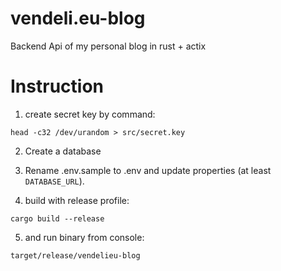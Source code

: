 # vendeli.eu-blog

Backend Api of my personal blog in rust + actix

# Instruction

1. create secret key by command:

```
head -c32 /dev/urandom > src/secret.key
```

2. Create a database

3. Rename .env.sample to .env and update properties (at least `DATABASE_URL`).

4. build with release profile:

```
cargo build --release
```

5. and run binary from console:

```
target/release/vendelieu-blog 
```